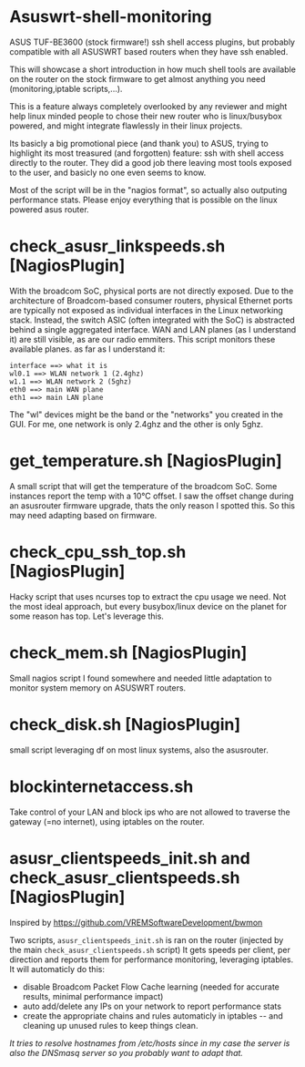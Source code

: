 # Asuswrt-shell-monitoring
ASUS TUF-BE3600 (stock firmware!) ssh shell access plugins, but probably compatible with all ASUSWRT based routers when they have ssh enabled.

This will showcase a short introduction in how much shell tools are available on the router on the stock firmware to get almost anything you need (monitoring,iptable scripts,...).

This is a feature always completely overlooked by any reviewer and might help linux minded people to chose their new router who is linux/busybox powered, and might integrate flawlessly in their linux projects.

Its basicly a big promotional piece (and thank you) to ASUS, trying to highlight its most treasured (and forgotten) feature: ssh with shell access directly to the router. They did a good job there leaving most tools exposed to the user, and basicly no one even seems to know.

Most of the script will be in the "nagios format", so actually also outputing performance stats. Please enjoy everything that is possible on the linux powered asus router.

# check_asusr_linkspeeds.sh [NagiosPlugin]
With the broadcom SoC, physical ports are not directly exposed. Due to the architecture of Broadcom-based consumer routers, physical Ethernet ports are typically not exposed as individual interfaces in the Linux networking stack. Instead, the switch ASIC (often integrated with the SoC) is abstracted behind a single aggregated interface.
WAN and LAN planes (as I understand it) are still visible, as are our radio emmiters.
This script monitors these available planes. as far as I understand it:

```
interface ==> what it is
wl0.1 ==> WLAN network 1 (2.4ghz)
w1.1 ==> WLAN network 2 (5ghz)
eth0 ==> main WAN plane
eth1 ==> main LAN plane
```
The "wl" devices might be the band or the "networks" you created in the GUI. For me, one network is only 2.4ghz and the other is only 5ghz.

# get_temperature.sh [NagiosPlugin]
A small script that will get the temperature of the broadcom SoC.
Some instances report the temp with a 10°C offset. I saw the offset change during an asusrouter firmware upgrade, thats the only reason I spotted this. So this may need adapting based on firmware.

# check_cpu_ssh_top.sh [NagiosPlugin]
Hacky script that uses ncurses top to extract the cpu usage we need. Not the most ideal approach, but every busybox/linux device on the planet for some reason has top. Let's leverage this.

# check_mem.sh [NagiosPlugin]
Small nagios script I found somewhere and needed little adaptation to monitor system memory on ASUSWRT routers.

# check_disk.sh [NagiosPlugin]
small script leveraging df on most linux systems, also the asusrouter.

# blockinternetaccess.sh
Take control of your LAN and block ips who are not allowed to traverse the gateway (=no internet), using iptables on the router.

# asusr_clientspeeds_init.sh and check_asusr_clientspeeds.sh [NagiosPlugin]
Inspired by https://github.com/VREMSoftwareDevelopment/bwmon


Two scripts, ```asusr_clientspeeds_init.sh``` is ran on the router (injected by the main ```check_asusr_clientspeeds.sh``` script)
It gets speeds per client, per direction and reports them for performance monitoring, leveraging iptables. It will automaticly do this:

* disable Broadcom Packet Flow Cache learning (needed for accurate results, minimal performance impact)
* auto add/delete any IPs on your network to report performance stats
* create the appropriate chains and rules automaticly in iptables -- and cleaning up unused rules to keep things clean.

*It tries to resolve hostnames from /etc/hosts since in my case the server is also the DNSmasq server so you probably want to adapt that.*
